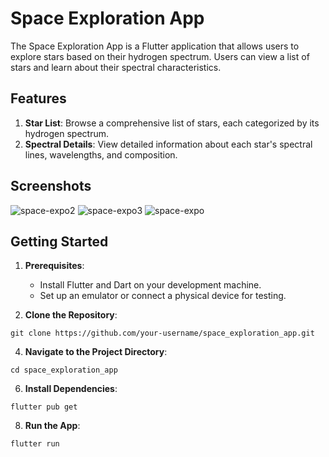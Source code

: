 # Space Exploration App

The Space Exploration App is a Flutter application that allows users to explore stars based on their hydrogen spectrum. Users can view a list of stars and learn about their spectral characteristics.

## Features

1. **Star List**: Browse a comprehensive list of stars, each categorized by its hydrogen spectrum.
2. **Spectral Details**: View detailed information about each star's spectral lines, wavelengths, and composition.

## Screenshots
![space-expo2](https://github.com/arkchs/Space-Expo-App/assets/113816003/c757f7c8-1f8a-4961-bb8f-2678ebdb7de7)
![space-expo3](https://github.com/arkchs/Space-Expo-App/assets/113816003/67fef946-7c95-4868-9b48-9a348ff21282)
![space-expo](https://github.com/arkchs/Space-Expo-App/assets/113816003/f425f5e7-77a3-4338-a117-96f6b43d30b5)


## Getting Started

1. **Prerequisites**:
   - Install Flutter and Dart on your development machine.
   - Set up an emulator or connect a physical device for testing.

2. **Clone the Repository**:
   
``git clone https://github.com/your-username/space_exploration_app.git``

4. **Navigate to the Project Directory**:
   
``cd space_exploration_app``

6. **Install Dependencies**:
   
``flutter pub get``

8. **Run the App**:
   
``flutter run``
